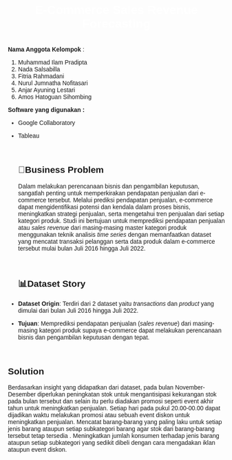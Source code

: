 <div style="font-family: Arial, sans-serif;">
    <h1 style="text-align: center; color: #FFFFFF;"></i>E-Commerce Sales Revenue Forecasting</h1>
    <br>
    <b>Nama Anggota Kelompok</b> :


1.   Muhammad Ilam Pradipta
2.   Nada Salsabilla
3.   Fitria Rahmadani
4.   Nurul Jumnatha Nofitasari
5.   Anjar Ayuning Lestari
6.   Amos Hatoguan Sihombing

**Software yang digunakan :**


*   Google Collaboratory
*   Tableau




    <br>
    <h2>🏪Business Problem</h2>
    <p>Dalam melakukan perencanaan bisnis dan pengambilan keputusan, sangatlah penting untuk memperkirakan pendapatan penjualan dari e-commerce tersebut. Melalui prediksi pendapatan penjualan, e-commerce dapat mengidentifikasi potensi dan kendala dalam proses bisnis, meningkatkan strategi penjualan, serta mengetahui tren penjualan dari setiap kategori produk. Studi ini bertujuan untuk memprediksi pendapatan penjualan atau <i>sales revenue</i> dari masing-masing master kategori produk menggunakan teknik analisis <i>time series</i> dengan memanfaatkan dataset yang mencatat transaksi pelanggan serta data produk dalam e-commerce tersebut mulai bulan Juli 2016 hingga Juli 2022.</p>
    <br>
    <h2>📊Dataset Story</h2>

  *   **Dataset Origin**: Terdiri dari 2 dataset yaitu *transactions* dan *product* yang dimulai dari bulan Juli 2016 hingga Juli 2022.
  *   **Tujuan**: Memprediksi pendapatan penjualan (*sales revenue*) dari masing-masing kategori produk supaya e-commerce dapat melakukan perencanaan bisnis dan pengambilan keputusan dengan tepat.
<br>
<h2>Solution</h2>
<p>Berdasarkan insight yang didapatkan dari dataset, pada bulan November-Desember diperlukan peningkatan stok untuk mengantisipasi kekurangan stok pada bulan tersebut dan selain itu perlu diadakan promosi  seperti event akhir tahun untuk meningkatkan penjualan.
Setiap hari pada pukul 20.00-00.00 dapat dijadikan waktu melakukan promosi atau sebuah event diskon untuk meningkatkan penjualan.
Mencatat barang-barang yang paling laku untuk setiap jenis barang ataupun setiap subkategori barang agar stok dari barang-barang tersebut tetap tersedia .
Meningkatkan jumlah konsumen terhadap jenis barang ataupun setiap subkategori yang sedikit dibeli dengan cara mengadakan iklan ataupun event diskon.</p>

    

</div>
